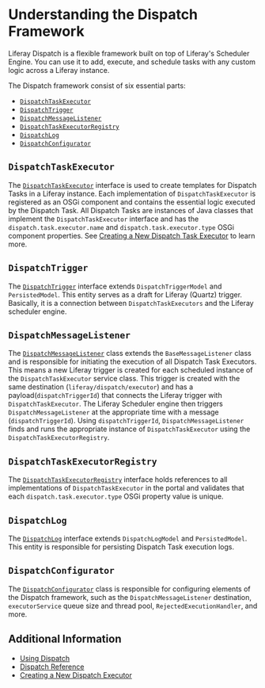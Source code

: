 # Understanding the Dispatch Framework

Liferay Dispatch is a flexible framework built on top of Liferay's Scheduler Engine. You can use it to add, execute, and schedule tasks with any custom logic across a Liferay instance.

The Dispatch framework consist of six essential parts:

* [`DispatchTaskExecutor`](#dispatchtaskexecutor)
* [`DispatchTrigger`](#dispatchtrigger)
* [`DispatchMessageListener`](#dispatchmessagelistener)
* [`DispatchTaskExecutorRegistry`](#dispatchtaskexecutorregistry)
* [`DispatchLog`](#dispatchlog)
* [`DispatchConfigurator`](#dispatchconfigurator)

## `DispatchTaskExecutor`

The [`DispatchTaskExecutor`](https://github.com/liferay/liferay-portal/blob/master/modules/apps/dispatch/dispatch-api/src/main/java/com/liferay/dispatch/executor/DispatchTaskExecutor.java) interface is used to create templates for Dispatch Tasks in a Liferay instance. Each implementation of `DispatchTaskExecutor` is registered as an OSGi component and contains the essential logic executed by the Dispatch Task. All Dispatch Tasks are instances of Java classes that implement the `DispatchTaskExecutor` interface and has the `dispatch.task.executor.name` and `dispatch.task.executor.type` OSGi component properties. See [Creating a New Dispatch Task Executor](./creating-a-new-dispatch-task-executor.md) to learn more.

## `DispatchTrigger`

The [`DispatchTrigger`](https://github.com/liferay/liferay-portal/blob/master/modules/apps/dispatch/dispatch-api/src/main/java/com/liferay/dispatch/model/DispatchTrigger.java) interface extends `DispatchTriggerModel` and `PersistedModel`. This entity serves as a draft for Liferay (Quartz) trigger. Basically, it is a connection between `DispatchTaskExecutors` and the Liferay scheduler engine.

## `DispatchMessageListener`

The [`DispatchMessageListener`](https://github.com/liferay/liferay-portal/blob/master/modules/apps/dispatch/dispatch-service/src/main/java/com/liferay/dispatch/internal/messaging/DispatchMessageListener.java) class extends the `BaseMessageListener` class and is responsible for initiating the execution of all Dispatch Task Executors. This means a new Liferay trigger is created for each scheduled instance of the `DispatchTaskExecutor` service class. This trigger is created with the same destination (`liferay/dispatch/executor`) and has a payload(`dispatchTriggerId`) that connects the Liferay trigger with `DispatchTaskExecutor`. The Liferay Scheduler engine then triggers `DispatchMessageListener` at the appropriate time with a message (`dispatchTriggerId`). Using `dispatchTriggerId`, `DispatchMessageListener` finds and runs the appropriate instance of `DispatchTaskExecutor` using the `DispatchTaskExecutorRegistry`.

## `DispatchTaskExecutorRegistry`

The [`DispatchTaskExecutorRegistry`](https://github.com/liferay/liferay-portal/blob/master/modules/apps/dispatch/dispatch-api/src/main/java/com/liferay/dispatch/executor/DispatchTaskExecutorRegistry.java) interface holds references to all implementations of `DispatchTaskExecutor` in the portal and validates that each `dispatch.task.executor.type` OSGi property value is unique.

## `DispatchLog`

The [`DispatchLog`](https://github.com/liferay/liferay-portal/blob/master/modules/apps/dispatch/dispatch-api/src/main/java/com/liferay/dispatch/model/DispatchLog.java) interface extends `DispatchLogModel` and `PersistedModel`. This entity is responsible for persisting Dispatch Task execution logs.

## `DispatchConfigurator`

The [`DispatchConfigurator`](https://github.com/liferay/liferay-portal/blob/master/modules/apps/dispatch/dispatch-service/src/main/java/com/liferay/dispatch/internal/messaging/DispatchConfigurator.java) class is responsible for configuring elements of the Dispatch framework, such as the `DispatchMessageListener` destination, `executorService` queue size and thread pool, `RejectedExecutionHandler`, and more.

## Additional Information

* [Using Dispatch](./using-dispatch.md)
* [Dispatch Reference](./dispatch-reference.md)
* [Creating a New Dispatch Executor](./creating-a-new-dispatch-task-executor.md)
